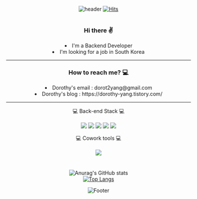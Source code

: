 <div align = "center">

![header](https://capsule-render.vercel.app/api?type=Waving&text=Dorothy's%20GitHub%20Profile&fontSize=40&color=gradient&customColorList=0,50,100&height=170&animation=twinkling&fontAlignY=36)
[![Hits](https://hits.seeyoufarm.com/api/count/incr/badge.svg?url=https%3A%2F%2Fgithub.com%2Fdorot2&count_bg=%23FF9494&title_bg=%23555555&icon=baidu.svg&icon_color=%23E7E7E7&title=hits&edge_flat=false)](https://github.com/dorot2)
#

<h3>Hi there ✌ </h3>
  <li>I'm a Backend Developer</li>
  <li>I'm looking for a job in South Korea</li>
  <hr>
<h3>How to reach me? 💻 </h3>
  <li>Dorothy's email : dorot2yang@gmail.com </li>
  <li>Dorothy's blog : https://dorothy-yang.tistory.com/ </li>
  <hr>
💻 Back-end Stack 💻<br><br>
<img src="https://img.shields.io/badge/HTML-E34F26?style=flat-square&logo=HTML5&logoColor=white"/>
<img src="https://img.shields.io/badge/CSS3-1572B6?style=flat-square&logo=css3&logoColor=white"/>
<img src="https://img.shields.io/badge/javascript-F7DF1E?style=flat-square&logo=javascript&logoColor=black"/>
<img src="https://img.shields.io/badge/jquery-0769AD?style=flat-square&logo=jquery&logoColor=white"/>
<img src="https://img.shields.io/badge/java-007396?style=flat-square&logo=java&logoColor=white"/>
<!-- <img src="https://img.shields.io/badge/react-61DAFB?style=flat-square&logo=react&logoColor=black"/> -->
<br>

💻 Cowork tools 💻<br><br>
<img src="https://img.shields.io/badge/github-181717?style=flat-square&logo=github&logoColor=white"/>
#


<!--//깃허브 스탯-->
![Anurag's GitHub stats](https://github-readme-stats.vercel.app/api?username=dorot2&&show_icons=true&theme=dracula)
  <br>
[![Top Langs](https://github-readme-stats.vercel.app/api/top-langs/?username=dorot2&&layout=compact&theme=dracula)](https://github.com/anuraghazra/github-readme-stats)

![Footer](https://capsule-render.vercel.app/api?type=waving&color=gradient&customColorList=0,50,100&height=140&section=footer)

</div>
</div>
